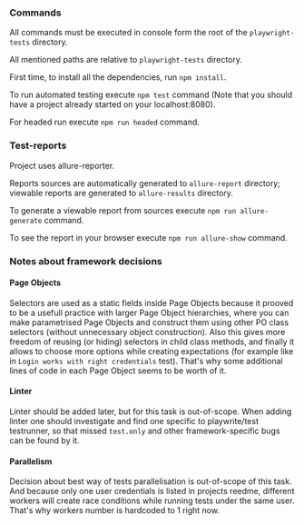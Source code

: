 ### Commands

All commands must be executed in console form the root of the `playwright-tests` directory.

All mentioned paths are relative to `playwright-tests` directory.

First time, to install all the dependencies, run `npm install`.

To run automated testing execute `npm test` command (Note that you should have a project already started on your localhost:8080).

For headed run execute `npm run headed` command.

### Test-reports

Project uses allure-reporter.

Reports sources are automatically generated to `allure-report` directory; viewable reports are generated to `allure-results` directory.

To generate a viewable report from sources execute `npm run allure-generate` command.

To see the report in your browser execute `npm run allure-show` command.

### Notes about framework decisions

#### Page Objects
Selectors are used as a static fields inside Page Objects because it prooved to be a usefull practice with larger Page Object hierarchies,
 where you can make parametrised Page Objects and construct them using other PO class selectors (without unnecessary object construction).
Also this gives more freedom of reusing (or hiding) selectors in child class methods,
 and finally it allows to choose more options while creating expectations (for example like in `Login works with right credentials` test).
That's why some additional lines of code in each Page Object seems to be worth of it.

#### Linter
Linter should be added later, but for this task is out-of-scope.
When adding linter one should investigate and find one specific to playwrite/test testrunner,
 so that missed `test.only` and other framework-specific bugs can be found by it.

#### Parallelism
Decision about best way of tests parallelisation is out-of-scope of this task.
And because only one user credentials is listed in projects reedme,
 different workers will create race conditions while running tests under the same user.
That's why workers number is hardcoded to 1 right now.